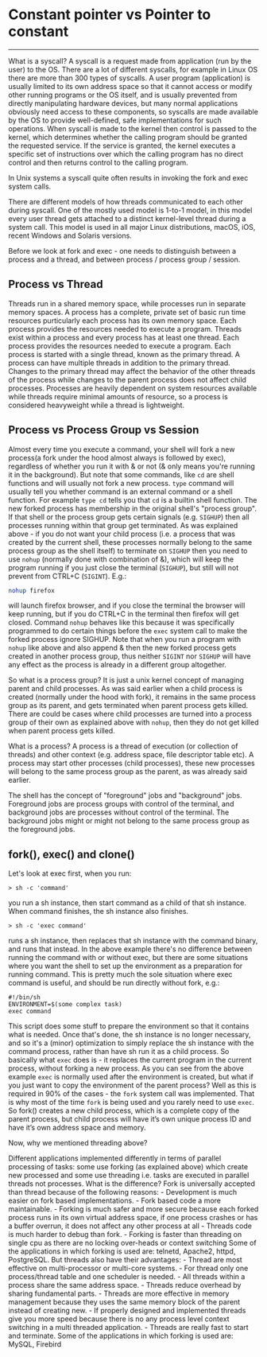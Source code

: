 # Constant pointer vs Pointer to constant

---

What is a syscall? A syscall is a request made from application (run by the user) to the OS. There are a lot of different syscalls, for
example in Linux OS there are more than 300 types of syscalls. A user program (application) is usually limited to its own address space so that it
cannot access or modify other running programs or the OS itself, and is usually prevented from directly manipulating hardware devices, but many normal
applications obviously need access to these components, so syscalls are made available by the OS to provide well-defined, safe implementations for
such operations. When syscall is made to the kernel then control is passed to the kernel, which determines whether the calling program should be
granted the requested service. If the service is granted, the kernel executes a specific set of instructions over which the calling program has
no direct control and then returns control to the calling program.

In Unix systems a syscall quite often results in invoking the fork and exec system calls.

There are different models of how threads communicated to each other during syscall. One of the mostly used model is 1-to-1 model, in this model
every user thread gets attached to a distinct kernel-level thread during a system call. This model is used in all major Linux distributions, macOS,
iOS, recent Windows and Solaris versions.

Before we look at fork and exec - one needs to distinguish between a process and a thread, and between process / process group / session.



## Process vs Thread

Threads run in a shared memory space, while processes run in separate memory spaces. A process has a complete, private set of basic run time resources
purticularly each process has its own memory space. Each process provides the resources needed to execute a program.
Threads exist within a process and every process has at least one thread. Each process provides the resources needed to execute a program. Each process
is started with a single thread, known as the primary thread. A process can have multiple threads in addition to the primary thread.
Changes to the primary thread may affect the behavior of the other threads of the process while changes to the parent process does not affect child processes.
Processes are heavily dependent on system resources available while threads require minimal amounts of resource, so a process is considered heavyweight
while a thread is lightweight.


## Process vs Process Group vs Session

Almost every time you execute a command, your shell will fork a new process(a fork under the hood almost always is followed by exec), regardless of whether
you run it with & or not (& only means you're running it in the background). But note that some commands, like `cd` are shell functions and will usually
not fork a new process. `type` command will usually tell you whether command is an external command or a shell function. For example `type cd` tells you
that `cd` is a builtin shell function.
The new forked process has membership in the original shell's "process group". If that shell or the process group gets certain signals (e.g. `SIGHUP`) then
all processes running within that group get terminated. As was explained above - if you do not want your child process (i.e. a process that was created
by the current shell, these processes normally belong to the same process group as the shell itself) to terminate on `SIGHUP` then you need to
use `nohup` (normally done with combination of &), which will keep the program running if you just close the terminal (`SIGHUP`), but still will not prevent
from CTRL+C (`SIGINT`). E.g.:

```bash
nohup firefox
```

will launch firefox browser, and if you close the terminal the browser will keep running, but if you do CTRL+C in the terminal then firefox will get closed.
Command `nohup` behaves like this because it was specifically programmed to do certain things before the `exec` system call to make the forked process
ignore SIGHUP. Note that when you run a program with `nohup` like above and also append & then the new forked process gets created in another process group,
thus neither `SIGINT` nor `SIGHUP` will have any effect as the process is already in a different group altogether.

So what is a process group? It is just a unix kernel concept of managing parent and child processes. As was said earlier when a child process is created
(normally under the hood with fork), it remains in the same process group as its parent, and gets terminated when parent process gets killed. There are
could be cases where child processes are turned into a process group of their own as explained above with `nohup`, then they do not get killed when parent
process gets killed.

What is a process? A process is a thread of execution (or collection of threads) and other context (e.g. address space, file descriptor table etc). A
process may start other processes (child processes), these new processes will belong to the same process group as the parent, as was already said earlier.

The shell has the concept of "foreground" jobs and "background" jobs. Foreground jobs are process groups with control of the terminal, and background
jobs are processes without control of the terminal. The background jobs might or might not belong to the same process group as the foreground jobs.


## fork(), exec() and clone()

Let's look at exec first, when you run:

    > sh -c 'command'

you run a sh instance, then start command as a child of that sh instance. When command finishes, the sh instance also finishes.

    > sh -c 'exec command'

runs a sh instance, then replaces that sh instance with the command binary, and runs that instead.
In the above example there's no difference between running the command with or without exec, but there are some situations where you want the shell
to set up the environment as a preparation for running command. This is pretty much the sole situation where exec command is useful, and should be
run directly without fork, e.g.:

    #!/bin/sh
    ENVIRONMENT=$(some complex task)
    exec command

This script does some stuff to prepare the environment so that it contains what is needed. Once that's done, the sh instance is no longer necessary, and so it's a (minor) optimization to simply replace the sh instance with the command process, rather than have sh run it as a child process. So basically what `exec` does is - it replaces the current program in the current process, without forking a new process. As you can see from the above example `exec` is normally used after the environment is created, but what if you just want to copy the environment of the parent process? Well as this is required in 90% of the cases - the `fork` system call was implemented. That is why most of the time `fork` is being used and you rarely need to use `exec`.
So fork() creates a new child process, which is a complete copy of the parent process, but child process will have it’s own unique process ID and
have it’s own address space and memory.

Now, why we mentioned threading above?

Different applications implemented differently in terms of parallel processing of tasks: some use forking (as explained above) which create new
processed and some use threading i.e. tasks are executed in parallel threads not processes. What is the difference?
Fork is universally accepted than thread because of the following reasons:
    - Development is much easier on fork based implementations.
    - Fork based code a more maintainable.
    - Forking is much safer and more secure because each forked process runs in its own virtual address space, if one process crashes or has a buffer
      overrun, it does not affect any other process at all
    - Threads code is much harder to debug than fork.
    - Forking is faster than threading on single cpu as there are no locking over-heads or context switching
Some of the applications in which forking is used are: telnetd, Apache2, httpd, PostgreSQL. But threads also have their advantages:
    - Thread are most effective on multi-processor or multi-core systems.
    - For thread only one process/thread table and one scheduler is needed.
    - All threads within a process share the same address space.
    - Threads reduce overhead by sharing fundamental parts.
    - Threads are more effective in memory management because they uses the same memory block of the parent instead of creating new.
    - If properly designed and implemented threads give you more speed because there is no any process level context switching in a multi threaded application.
    - Threads are really fast to start and terminate.
Some of the applications in which forking is used are: MySQL, Firebird
